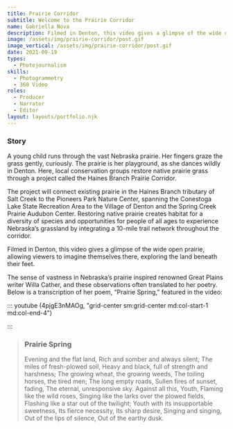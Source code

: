 ```yaml
---
title: Prairie Corridor
subtitle: Welcome to the Prairie Corridor
name: Gabriella Nova
description: Filmed in Denton, this video gives a glimpse of the wide open prairie, allowing viewers to imagine themselves there, exploring the land beneath their feet. 
image: /assets/img/prairie-corridor/post.gif
image_vertical: /assets/img/prairie-corridor/post.gif
date: 2021-09-19
types:
  - Photojournalism
skills:
  - Photogrammetry
  - 360 Video
roles:
  - Producer
  - Narrator
  - Editor
layout: layouts/portfolio.njk
---
```


<div class="grid-center sm:grid-center md:grid-center">

### Story

A young child runs through the vast Nebraska prairie. Her fingers graze the grass gently, curiously. The prairie is her playground, as she dances wildly in Denton. Here, local conservation groups restore native prairie grass through a project called the Haines Branch Prairie Corridor. 

The project will connect existing prairie in the Haines Branch tributary of Salt Creek to the Pioneers Park Nature Center, spanning the Conestoga Lake State Recreation Area to the Village of Denton and the Spring Creek Prairie Audubon Center. Restoring native prairie creates habitat for a diversity of species and opportunities for people of all ages to experience Nebraska’s grassland by integrating a 10-mile trail network throughout the corridor.  

Filmed in Denton, this video gives a glimpse of the wide open prairie, allowing viewers to imagine themselves there, exploring the land beneath their feet.

The sense of vastness in Nebraska’s prairie inspired renowned Great Plains writer Willa Cather, and these observations often translated to her poetry. Below is a transcription of her poem, “Prairie Spring,” featured in the video:  

</div>

::: youtube (4pjgE3nMAOg, "grid-center sm:grid-center md:col-start-1 md:col-end-4")

:::

<div class="grid-center sm:grid-center  md:col-start-4 md:col-end-6">

<blockquote class="border-l-4 pl-4 ml-4">

### Prairie Spring 
Evening and the flat land,
Rich and somber and always silent;
The miles of fresh-plowed soil,
Heavy and black, full of strength and harshness;
The growing wheat, the growing weeds,
The toiling horses, the tired men;
The long empty roads,
Sullen fires of sunset, fading,
The eternal, unresponsive sky.
Against all this, Youth,
Flaming like the wild roses,
Singing like the larks over the plowed fields,
Flashing like a star out of the twilight;
Youth with its insupportable sweetness,
Its fierce necessity,
Its sharp desire,
Singing and singing,
Out of the lips of silence,
Out of the earthy dusk.

</blockquote>

</div>